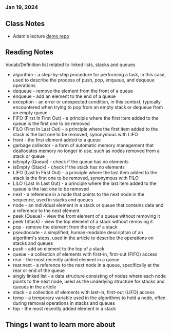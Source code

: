 ### Jan 19, 2024

## Class Notes

- Adam's lecture [demo repo](https://github.com/adamowada/dsa-stacks-and-queues)

## Reading Notes

Vocab/Definition list related to linked lists, stacks and queues

- algorithm - a step-by-step procedure for performing a task, in this case, used to describe the process of push, pop, enqueue, and dequeue operations
- dequeue - remove the element from the front of a queue
- enqueue - add an element to the end of a queue
- exception - an error or unexpected condition, in this context, typically encountered when trying to pop from an empty stack or dequeue from an empty queue
- FIFO (First In First Out) - a principle where the first item added to the queue is the first one to be removed
- FILO (First In Last Out) - a principle where the first item added to the stack is the last one to be removed, synonymous with LIFO
- front - the first element added to a queue
- garbage collector - a form of automatic memory management that deallocates memory no longer in use, such as nodes removed from a stack or queue
- isEmpty (Queue) - check if the queue has no elements
- isEmpty (Stack) - check if the stack has no elements
- LIFO (Last In First Out) - a principle where the last item added to the stack is the first one to be removed, synonymous with FILO
- LILO (Last In Last Out) - a principle where the last item added to the queue is the last one to be removed
- next - a reference in a node that points to the next node in the sequence, used in stacks and queues
- node - an individual element in a stack or queue that contains data and a reference to the next element
- peek (Queue) - view the front element of a queue without removing it
- peek (Stack) - view the top element of a stack without removing it
- pop - remove the element from the top of a stack
- pseudocode - a simplified, human-readable description of an algorithm's steps, used in the article to describe the operations on stacks and queues
- push - add an element to the top of a stack
- queue - a collection of elements with first-in, first-out (FIFO) access
- rear - the most recently added element in a queue
- rear.next - a reference to the next node in a queue, specifically at the rear or end of the queue
- singly linked list - a data structure consisting of nodes where each node points to the next node, used as the underlying structure for stacks and queues in the article
- stack - a collection of elements with last-in, first-out (LIFO) access
- temp - a temporary variable used in the algorithms to hold a node, often during removal operations in stacks and queues
- top - the most recently added element in a stack



## Things I want to learn more about
